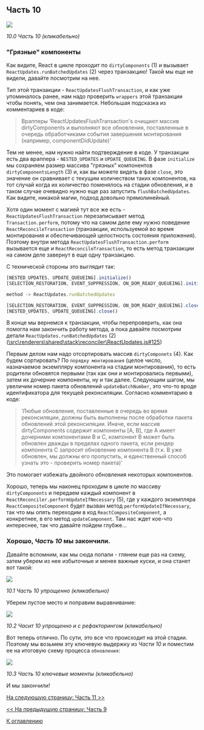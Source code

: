 ## Часть 10

[![](https://rawgit.com/Bogdan-Lyashenko/Under-the-hood-ReactJS/master/stack/images/10/part-10.svg)](https://rawgit.com/Bogdan-Lyashenko/Under-the-hood-ReactJS/master/stack/images/10/part-10.svg)

<em>10.0 Часть 10 (кликабельно)</em>

### "Грязные" компоненты

Как видите, React в цикле проходит по `dirtyComponents` (1) и вызывает `ReactUpdates.runBatchedUpdates` (2) через транзакцию! Такой мы еще не видели, давайте посмотрим на нее.

Тип этой транзакции - `ReactUpdatesFlushTransaction`, и как уже упоминалось ранее, нам надо проверить `wrappers` этой транзакции чтобы понять, чем она занимается. Небольшая подсказка из комментариев в коде:
> Врапперы ‘ReactUpdatesFlushTransaction's очищают массив dirtyComponents и выполняют все обновления, поставленные в очередь обработчиками события завершения монтирования (например, componentDidUpdate)’

Тем не менее, нам нужно найти подтверждение в коде. У транзакции есть два враппера - `NESTED_UPDATES` и `UPDATE_QUEUEING`. В фазе `initialize` мы сохраняем размер массива "грязных" компонентов  `dirtyComponentsLength` (3) и, как вы можете видеть в фазе `close`, это значение он сравнивает с текущим количеством таких компонентов, на тот случай когда их количество поменялось на стадии обновления, и в таком случае очевидно нужно еще раз запустить `flushBatchedUpdates`. Как видите, никакой магии, подход довольно прямолинейный.

Хотя один момент с магией тут все же есть - `ReactUpdatesFlushTransaction` перезаписывает метод `Transaction.perform`, потому что на самом деле ему нужно поведение `ReactReconcileTransaction` (транзакции, используемой во время монтирования и обеспечивающей целостность состояния приложения). Поэтому внутри метода `ReactUpdatesFlushTransaction.perform` вызывается еще и `ReactReconcileTransaction`, то есть метод транзакции на самом деле завернут в еще одну транзакцию.

С технической стороны это выглядит так:

```javascript
[NESTED_UPDATES, UPDATE_QUEUEING].initialize()
[SELECTION_RESTORATION, EVENT_SUPPRESSION, ON_DOM_READY_QUEUEING].initialize()

method -> ReactUpdates.runBatchedUpdates

[SELECTION_RESTORATION, EVENT_SUPPRESSION, ON_DOM_READY_QUEUEING].close()
[NESTED_UPDATES, UPDATE_QUEUEING].close()
```

В конце мы вернемся к транзакции, чтобы перепроверить, как она помогла нам закончить работу метода, а пока давайте посмотрим детали `ReactUpdates.runBatchedUpdates` (2) ([\src\renderers\shared\stack\reconciler\ReactUpdates.js#125](https://github.com/facebook/react/blob/v15.4.2/src/renderers/shared/stack/reconciler/ReactUpdates.js#L125))


Первым делом нам надо отсортировать массив `dirtyComponets` (4). Как будем сортировать? По `порядку монтирования` (целое число, назначаемое экземпляру компонента на стадии монтирования), то есть родители обновятся первыми (так как они и монтировались первыми), затем их дочерние компоненты, ну и так далее.
Следующим шагом, мы увеличим номер пакета обновлений `updateBatchNumber`, это что-то вроде идентификатора для текущей реконсиляции. Согласно комментарию в коде:
> ‘Любые обновления, поставленные в очередь во время реконсиляции, должны быть выполнены после обработки пакета обновлений этой реконсиляции. Иначе, если массив dirtyComponents содержит компоненты [A, B], где A имеет дочерними компонентами B и C, компонент B может быть обновлен дважды в пределах одного пакета, если рендер компонента C запросит обновление компонента B (т.к. B уже обновлен, мы должны его пропустить, и единственный способ узнать это - проверить номер пакета)’

Это помогает избежать двойного обновления некоторых компонентов.

Хорошо, теперь мы наконец проходим в цикле по массиву `dirtyComponents` и передаем каждый компонент в `ReactReconciler.performUpdateIfNecessary` (5), где у каждого экземпляра `ReactCompositeComponent` будет вызван метод `performUpdateIfNecessary`, так что мы опять переходим в код `ReactCompositeComponent`, а конкретнее, в его метод `updateComponent`. Там нас ждет кое-что интереснее, так что давайте пойдем глубже...

### Хорошо, *Часть 10* мы закончили.

Давайте вспомним, как мы сюда попали - глянем еще раз на схему, затем уберем из нее избыточные и менее важные куски, и она станет вот такой:

[![](https://rawgit.com/Bogdan-Lyashenko/Under-the-hood-ReactJS/master/stack/images/10/part-10-A.svg)](https://rawgit.com/Bogdan-Lyashenko/Under-the-hood-ReactJS/master/stack/images/10/part-10-A.svg)

<em>10.1 Часть 10 упрощенно (кликабельно)</em>

Уберем пустое место и поправим выравнивание:

[![](https://rawgit.com/Bogdan-Lyashenko/Under-the-hood-ReactJS/master/stack/images/10/part-10-B.svg)](https://rawgit.com/Bogdan-Lyashenko/Under-the-hood-ReactJS/master/stack/images/10/part-10-B.svg)

<em>10.2 Часит 10 упрощенно и с рефакторингом (кликабельно)</em>

Вот теперь отлично. По сути, это все что происходит на этой стадии. Поэтому мы возьмем эту ключевую выдержку из *Части 10* и поместим ее на итоговую схему процесса `обновления`:

[![](https://rawgit.com/Bogdan-Lyashenko/Under-the-hood-ReactJS/master/stack/images/10/part-10-C.svg)](https://rawgit.com/Bogdan-Lyashenko/Under-the-hood-ReactJS/master/stack/images/10/part-10-C.svg)

<em>10.3 Часть 10 ключевые моменты (кликабельно)</em>

И мы закончили!


[На следующую страницу: Часть 11 >>](../../../../stack/book/Part-11.md)

[<< На предыдущую страницу: Часть 9](./Part-9.md)


[К оглавлению](./README.md)
